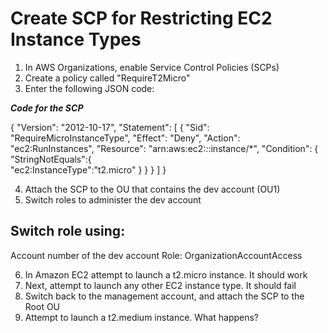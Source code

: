 # Create SCP for Restricting EC2 Instance Types

1. In AWS Organizations, enable Service Control Policies (SCPs)
2. Create a policy called "RequireT2Micro"
3. Enter the following JSON code:

***Code for the SCP***

{
  "Version": "2012-10-17",
  "Statement": [
    {
      "Sid": "RequireMicroInstanceType",
      "Effect": "Deny",
      "Action": "ec2:RunInstances",
      "Resource": "arn:aws:ec2:*:*:instance/*",
      "Condition": {
        "StringNotEquals":{               	
          "ec2:InstanceType":"t2.micro"
        }
      }
    }
  ]
}

4. Attach the SCP to the OU that contains the dev account (OU1)
5. Switch roles to administer the dev account

## Switch role using:
Account number of the dev account
Role: OrganizationAccountAccess

6. In Amazon EC2 attempt to launch a t2.micro instance. It should work
7. Next, attempt to launch any other EC2 instance type. It should fail
8. Switch back to the management account, and attach the SCP to the Root OU
9. Attempt to launch a t2.medium instance. What happens?

